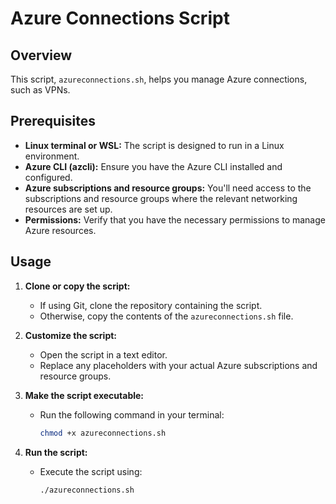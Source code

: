 # Azure Connections Script

## Overview

This script, `azureconnections.sh`, helps you manage Azure connections, such as VPNs.

## Prerequisites

- **Linux terminal or WSL:** The script is designed to run in a Linux environment.
- **Azure CLI (azcli):** Ensure you have the Azure CLI installed and configured.
- **Azure subscriptions and resource groups:** You'll need access to the subscriptions and resource groups where the relevant networking resources are set up.
- **Permissions:** Verify that you have the necessary permissions to manage Azure resources.

## Usage

1. **Clone or copy the script:**
   - If using Git, clone the repository containing the script.
   - Otherwise, copy the contents of the `azureconnections.sh` file.

2. **Customize the script:**
   - Open the script in a text editor.
   - Replace any placeholders with your actual Azure subscriptions and resource groups.

3. **Make the script executable:**
   - Run the following command in your terminal:
     ```bash
     chmod +x azureconnections.sh
     ```

4. **Run the script:**
   - Execute the script using:
     ```bash
     ./azureconnections.sh
     
